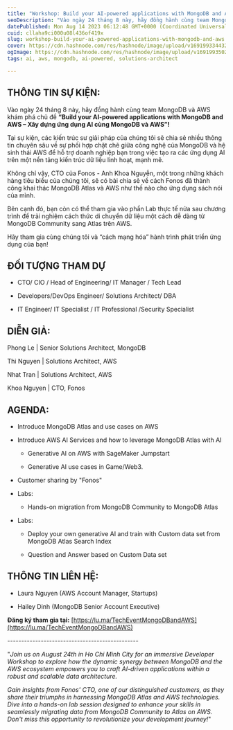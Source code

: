 ```yaml
---
title: "Workshop: Build your AI-powered applications with MongoDB and AWS"
seoDescription: "​Vào ngày 24 tháng 8 này, hãy đồng hành cùng team MongoDB và AWS khám phá chủ đề “Build your AI-powered applications with MongoDB and AWS – Xây dựng ứng dụn"
datePublished: Mon Aug 14 2023 06:12:48 GMT+0000 (Coordinated Universal Time)
cuid: cllaha9ci000u08l436of419x
slug: workshop-build-your-ai-powered-applications-with-mongodb-and-aws
cover: https://cdn.hashnode.com/res/hashnode/image/upload/v1691993344328/6cc22669-a638-4a33-b5f8-4d78f1c24295.avif
ogImage: https://cdn.hashnode.com/res/hashnode/image/upload/v1691993502515/58ef5d0e-0ff6-4c11-9ad1-c87865dee666.avif
tags: ai, aws, mongodb, ai-powered, solutions-architect

---
```


## **THÔNG TIN SỰ KIỆN:**

​Vào ngày 24 tháng 8 này, hãy đồng hành cùng team MongoDB và AWS khám phá chủ đề **“Build your AI-powered applications with MongoDB and AWS – Xây dựng ứng dụng AI cùng MongoDB và AWS”!**

​Tại sự kiện, các kiến trúc sư giải pháp của chúng tôi sẽ chia sẻ nhiều thông tin chuyên sâu về sự phối hợp chặt chẽ giữa công nghệ của MongoDB và hệ sinh thái AWS để hỗ trợ doanh nghiệp bạn trong việc tạo ra các ứng dụng AI trên một nền tảng kiến trúc dữ liệu linh hoạt, mạnh mẽ.

​Không chỉ vậy, CTO của Fonos - Anh Khoa Nguyễn, một trong những khách hàng tiêu biểu của chúng tôi, sẽ có bài chia sẻ về cách Fonos đã thành công khai thác MongoDB Atlas và AWS như thế nào cho ứng dụng sách nói của mình.

​Bên cạnh đó, bạn còn có thể tham gia vào phần Lab thực tế nửa sau chương trình để trải nghiệm cách thức di chuyển dữ liệu một cách dễ dàng từ MongoDB Community sang Atlas trên AWS.

​Hãy tham gia cùng chúng tôi và “cách mạng hóa” hành trình phát triển ứng dụng của bạn!

## ​**ĐỐI TƯỢNG THAM DỰ**

* ​CTO/ CIO / Head of Engineering/ IT Manager / Tech Lead
    
* ​Developers/DevOps Engineer/ Solutions Architect/ DBA
    
* ​IT Engineer/ IT Specialist / IT Professional /Security Specialist
    

## ​DIỄN GIẢ:

​Phong Le | Senior Solutions Architect, MongoDB

​Thi Nguyen | Solutions Architect, AWS

​Nhat Tran | Solutions Architect, AWS

​Khoa Nguyen | CTO, Fonos

## ​AGENDA:

* ​Introduce MongoDB Atlas and use cases on AWS
    
* ​Introduce AWS AI Services and how to leverage MongoDB Atlas with AI
    
    * ​Generative AI on AWS with SageMaker Jumpstart
        
    * ​Generative AI use cases in Game/Web3. 
        
* ​Customer sharing by "Fonos"
    
* ​Labs:
    
    * ​Hands-on migration from MongoDB Community to MongoDB Atlas
        
* ​Labs:
    
    * ​Deploy your own generative AI and train with Custom data set from MongoDB Atlas Search Index
        
    * ​Question and Answer based on Custom Data set
        

## ​**THÔNG TIN LIÊN HỆ:**

* ​Laura Nguyen (AWS Account Manager, Startups)
    
* ​Hailey Dinh (MongoDB Senior Account Executive)
    

**Đăng ký tham gia tại:** [https://lu.ma/TechEventMongoDBandAWS](https://lu.ma/TechEventMongoDBandAWS)

​-----------------------------------------------

​"*Join us on August 24th in Ho Chi Minh City for an immersive Developer Workshop to explore how the dynamic synergy between MongoDB and the AWS ecosystem empowers you to craft AI-driven applications within a robust and scalable data architecture.*

​*Gain insights from Fonos' CTO, one of our distinguished customers, as they share their triumphs in harnessing MongoDB Atlas and AWS technologies. Dive into a hands-on lab session designed to enhance your skills in seamlessly migrating data from MongoDB Community to Atlas on AWS. Don't miss this opportunity to revolutionize your development journey!*"